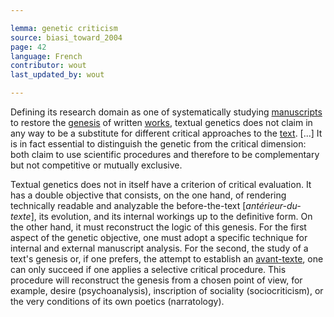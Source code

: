 ```yaml
---

lemma: genetic criticism
source: biasi_toward_2004
page: 42
language: French
contributor: wout
last_updated_by: wout

---
```


Defining its research domain as one of systematically studying [manuscripts](manuscript.html) to restore the [genesis](genesis.html) of written [works](work.html), textual genetics does not claim in any way to be a substitute for different critical approaches to the [text](text.html). [...] It is in fact essential to distinguish the genetic from the critical dimension: both claim to use scientific procedures and therefore to be complementary but not competitive or mutually exclusive.

Textual genetics does not in itself have a criterion of critical evaluation. It has a double objective that consists, on the one hand, of rendering technically readable and analyzable the before-the-text [_antérieur-du-texte_], its evolution, and its internal workings up to the definitive form. On the other hand, it must reconstruct the logic of this genesis. For the first aspect of the genetic objective, one must adopt a specific technique for internal and external manuscript analysis. For the second, the study of a text's genesis or, if one prefers, the attempt to establish an [avant-texte](avantTexte), one can only succeed if one applies a selective critical procedure. This procedure will reconstruct the genesis from a chosen point of view, for example, desire (psychoanalysis), inscription of sociality (sociocriticism), or the very conditions of its own poetics (narratology).
